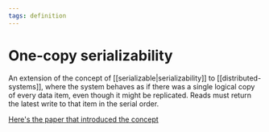 ```yaml
---
tags: definition
---
```


# One-copy serializability
An extension of the concept of [[serializable|serializability]] to [[distributed-systems]], where the system behaves as if there was a single logical copy of every data item, even though it might be replicated. Reads must return the latest write to that item in the serial order. 

[Here's the paper that introduced the concept](https://ieeexplore.ieee.org/document/5010293)
